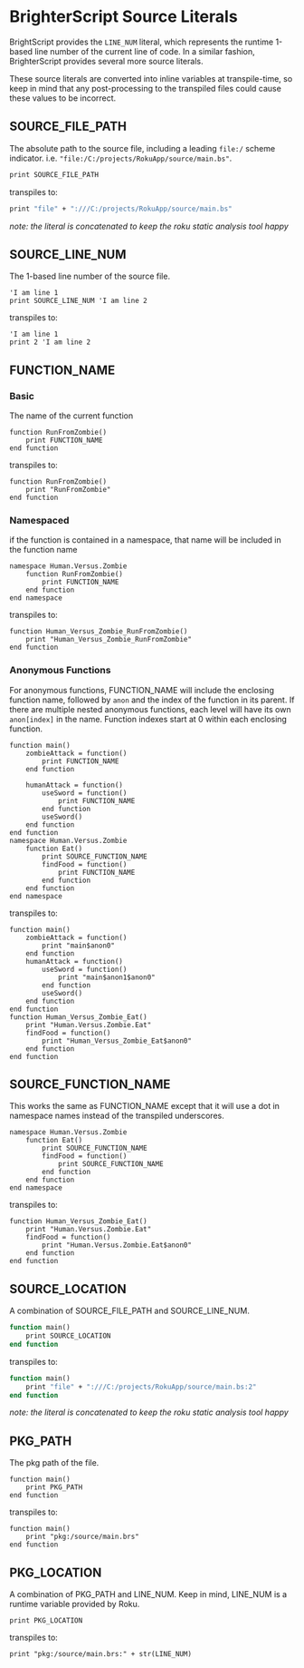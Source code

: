 # BrighterScript Source Literals

BrightScript provides the `LINE_NUM` literal, which represents the runtime 1-based line number of the current line of code. In a similar fashion, BrighterScript provides several more source literals.

These source literals are converted into inline variables at transpile-time, so keep in mind that any post-processing to the transpiled files could  cause these values to be incorrect.

## SOURCE_FILE_PATH
The absolute path to the source file, including a leading `file:/` scheme indicator. i.e. `"file:/C:/projects/RokuApp/source/main.bs"`.

```vb
print SOURCE_FILE_PATH
```

transpiles to:

```vb
print "file" + ":///C:/projects/RokuApp/source/main.bs"
```

_note: the literal is concatenated to keep the roku static analysis tool happy_

## SOURCE_LINE_NUM
The 1-based line number of the source file.

```BrighterScript
'I am line 1
print SOURCE_LINE_NUM 'I am line 2
```

transpiles to:

```BrightScript
'I am line 1
print 2 'I am line 2
```

## FUNCTION_NAME
### Basic
The name of the current function
```BrighterScript
function RunFromZombie()
    print FUNCTION_NAME
end function
```

transpiles to:

```BrightScript
function RunFromZombie()
    print "RunFromZombie"
end function
```

### Namespaced
if the function is contained in a namespace, that name will be included in the function name
```BrighterScript
namespace Human.Versus.Zombie
    function RunFromZombie()
        print FUNCTION_NAME
    end function
end namespace
```

transpiles to:

```BrightScript
function Human_Versus_Zombie_RunFromZombie()
    print "Human_Versus_Zombie_RunFromZombie"
end function
```
### Anonymous Functions
For anonymous functions, FUNCTION_NAME will include the enclosing function name, followed by `anon` and the index of the function in its parent. If there are multiple nested anonymous functions, each level will have its own `anon[index]` in the name. Function indexes start at 0 within each enclosing function.

```BrighterScript
function main()
    zombieAttack = function()
        print FUNCTION_NAME
    end function

    humanAttack = function()
        useSword = function()
            print FUNCTION_NAME
        end function
        useSword()
    end function
end function
namespace Human.Versus.Zombie
    function Eat()
        print SOURCE_FUNCTION_NAME
        findFood = function()
            print FUNCTION_NAME
        end function
    end function
end namespace
```

transpiles to:

```BrightScript
function main()
    zombieAttack = function()
        print "main$anon0"
    end function
    humanAttack = function()
        useSword = function()
            print "main$anon1$anon0"
        end function
        useSword()
    end function
end function
function Human_Versus_Zombie_Eat()
    print "Human.Versus.Zombie.Eat"
    findFood = function()
        print "Human_Versus_Zombie_Eat$anon0"
    end function
end function
```

## SOURCE_FUNCTION_NAME
This works the same as FUNCTION_NAME except that it will use a dot in namespace names instead of the transpiled underscores.


```BrighterScript
namespace Human.Versus.Zombie
    function Eat()
        print SOURCE_FUNCTION_NAME
        findFood = function()
            print SOURCE_FUNCTION_NAME
        end function
    end function
end namespace
```

transpiles to:

```BrightScript
function Human_Versus_Zombie_Eat()
    print "Human.Versus.Zombie.Eat"
    findFood = function()
        print "Human.Versus.Zombie.Eat$anon0"
    end function
end function
```

## SOURCE_LOCATION
A combination of SOURCE_FILE_PATH and SOURCE_LINE_NUM.

```vb
function main()
    print SOURCE_LOCATION
end function
```

transpiles to:

```vb
function main()
    print "file" + ":///C:/projects/RokuApp/source/main.bs:2"
end function
```

_note: the literal is concatenated to keep the roku static analysis tool happy_


## PKG_PATH
The pkg path of the file.

```BrighterScript
function main()
    print PKG_PATH
end function
```

transpiles to:

```BrightScript
function main()
    print "pkg:/source/main.brs"
end function
```

## PKG_LOCATION
A combination of PKG_PATH and LINE_NUM. Keep in mind, LINE_NUM is a runtime variable provided by Roku.
```BrighterScript
print PKG_LOCATION
```

transpiles to:

```BrightScript
print "pkg:/source/main.brs:" + str(LINE_NUM)
```
